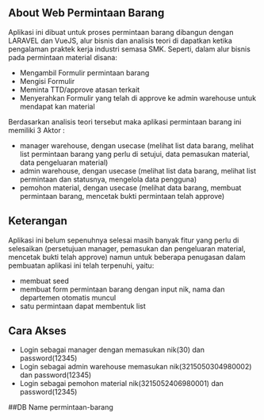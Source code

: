 ## About Web Permintaan Barang

Aplikasi ini dibuat untuk proses permintaan barang dibangun dengan LARAVEL dan VueJS, alur bisnis dan analisis teori di dapatkan ketika pengalaman praktek kerja industri semasa SMK. Seperti, dalam alur bisnis pada permintaan material disana:

- Mengambil Formulir permintaan barang
- Mengisi Formulir
- Meminta TTD/approve atasan terkait
- Menyerahkan Formulir yang telah di approve ke admin warehouse untuk mendapat kan material

Berdasarkan analisis teori tersebut maka aplikasi permintaan barang ini memiliki 3 Aktor :
- manager warehouse, dengan usecase (melihat list data barang, melihat list permintaan barang yang perlu di setujui, data pemasukan material, data pengeluaran material)
- admin warehouse, dengan usecase (melihat list data barang, melihat list permintaan dan statusnya, mengelola data pengguna)
- pemohon material, dengan usecase (melihat data barang, membuat permintaan barang, mencetak bukti permintaan telah approve)

## Keterangan
Aplikasi ini belum sepenuhnya selesai masih banyak fitur yang perlu di selesaikan (persetujuan manager, pemasukan dan pengeluaran material, mencetak bukti telah approve) namun untuk beberapa penugasan dalam pembuatan aplikasi ini telah terpenuhi, yaitu:
- membuat seed
- membuat form permintaan barang dengan input nik, nama dan departemen otomatis muncul
- satu permintaan dapat membentuk list 

## Cara Akses
- Login sebagai manager dengan memasukan nik(30) dan password(12345)
- Login sebagai admin warehouse memasukan nik(3215050304980002) dan password(12345)
- Login sebagai pemohon material nik(3215052406980001) dan password(12345)

##DB Name
permintaan-barang
